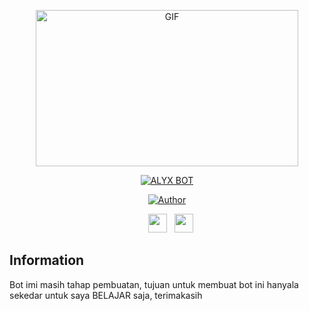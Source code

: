 <p align="center">
<img src="https://steamuserimages-a.akamaihd.net/ugc/863988952873164549/600D9ACC9D44F90247950C439A3D2D9D33B01189/" alt="GIF" width="420" height="250"/>
</p>
<p align="center">
<a href="#"><img title="ALYX BOT" src="https://img.shields.io/badge/ALYX%20BOT-green?colorA=%23ff0000&colorB=%23017e40&style=for-the-badge"></a>
</p>
<p align="center">
<a href="https://github.com/Dhil-J"><img title="Author" src="https://img.shields.io/badge/Author-Dhil-orange.svg?style=for-the-badge&logo=github"></a>
</p>
<p align='center'>
   <a href="https://twitter.com/DhilJ4><img height="30" src="https://github.com/TobyG74/TobyG74/blob/main/twitter.png?raw=true"></a>&nbsp;&nbsp;
   <a href="https://instagram.com/dhil.j"><img height="30" src="https://github.com/TobyG74/TobyG74/blob/main/instagram.jpg?raw=true"></a>&nbsp;&nbsp;
   <a href="https://www.facebook.com/dhil.j22"><img height="30" src="https://github.com/TobyG74/TobyG74/blob/main/facebook.png?raw=true"></a>
</P>

## Information
Bot imi masih tahap pembuatan, tujuan untuk membuat bot ini hanyala sekedar untuk saya BELAJAR saja, terimakasih
